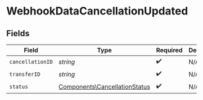 # WebhookDataCancellationUpdated


## Fields

| Field                                                                          | Type                                                                           | Required                                                                       | Description                                                                    |
| ------------------------------------------------------------------------------ | ------------------------------------------------------------------------------ | ------------------------------------------------------------------------------ | ------------------------------------------------------------------------------ |
| `cancellationID`                                                               | *string*                                                                       | :heavy_check_mark:                                                             | N/A                                                                            |
| `transferID`                                                                   | *string*                                                                       | :heavy_check_mark:                                                             | N/A                                                                            |
| `status`                                                                       | [Components\CancellationStatus](../../Models/Components/CancellationStatus.md) | :heavy_check_mark:                                                             | N/A                                                                            |